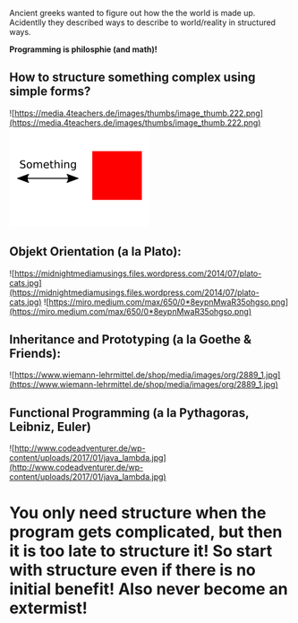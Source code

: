Ancient greeks wanted to figure out how the the world is made up.
Acidentlly they described ways to describe to world/reality in structured ways.

**Programming is philosphie (and math)!**

## How to structure something complex using simple forms?

![https://media.4teachers.de/images/thumbs/image_thumb.222.png](https://media.4teachers.de/images/thumbs/image_thumb.222.png) ![result.png](result.png)

## Objekt Orientation (a la Plato):

![https://midnightmediamusings.files.wordpress.com/2014/07/plato-cats.jpg](https://midnightmediamusings.files.wordpress.com/2014/07/plato-cats.jpg)
![https://miro.medium.com/max/650/0*8eypnMwaR35ohgso.png](https://miro.medium.com/max/650/0*8eypnMwaR35ohgso.png)

## Inheritance and Prototyping (a la Goethe & Friends):

![https://www.wiemann-lehrmittel.de/shop/media/images/org/2889_1.jpg](https://www.wiemann-lehrmittel.de/shop/media/images/org/2889_1.jpg)

## Functional Programming (a la Pythagoras, Leibniz, Euler)

![http://www.codeadventurer.de/wp-content/uploads/2017/01/java_lambda.jpg](http://www.codeadventurer.de/wp-content/uploads/2017/01/java_lambda.jpg)

# You only need structure when the program gets complicated, but then it is too late to structure it! So start with structure even if there is no initial benefit! Also never become an extermist!
